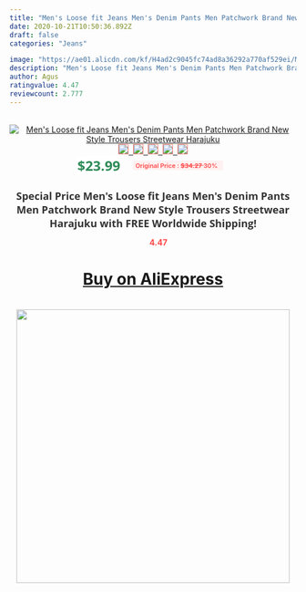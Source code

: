 ```yaml
---
title: "Men's Loose fit Jeans Men's Denim Pants Men Patchwork Brand New Style Trousers Streetwear Harajuku"
date: 2020-10-21T10:50:36.892Z
draft: false
categories: "Jeans"

image: "https://ae01.alicdn.com/kf/H4ad2c9045fc74ad8a36292a770af529ei/Men-s-Loose-fit-Jeans-Men-s-Denim-Pants-Men-Patchwork-Brand-New-Style-Trousers-Streetwear.jpg"
description: "Men's Loose fit Jeans Men's Denim Pants Men Patchwork Brand New Style Trousers Streetwear Harajuku"
author: Agus
ratingvalue: 4.47
reviewcount: 2.777
---
```

<br>
<div style="text-align: center;">
<a href="https://s.click.aliexpress.com/e/_ACDTPn" target="_blank" rel="nofollow noopener noreferrer"><img alt="Men's Loose fit Jeans Men's Denim Pants Men Patchwork Brand New Style Trousers Streetwear Harajuku" class="magnifier-image" src="https://ae01.alicdn.com/kf/H4ad2c9045fc74ad8a36292a770af529ei/Men-s-Loose-fit-Jeans-Men-s-Denim-Pants-Men-Patchwork-Brand-New-Style-Trousers-Streetwear.jpg_640x640.jpg">
<br>
<img style="border:1px solid salmon" src="https://ae01.alicdn.com/kf/H4ad2c9045fc74ad8a36292a770af529ei/Men-s-Loose-fit-Jeans-Men-s-Denim-Pants-Men-Patchwork-Brand-New-Style-Trousers-Streetwear.jpg_120x120.jpg">&nbsp;&nbsp;<img style="border:1px solid salmon" src="https://ae01.alicdn.com/kf/Ha754291f711f408cb764f5e761a741fdL/Men-s-Loose-fit-Jeans-Men-s-Denim-Pants-Men-Patchwork-Brand-New-Style-Trousers-Streetwear.jpg_120x120.jpg">&nbsp;&nbsp;<img style="border:1px solid salmon" src="https://ae01.alicdn.com/kf/Hd2ef0d939fbc4831b2ba516736016774r/Men-s-Loose-fit-Jeans-Men-s-Denim-Pants-Men-Patchwork-Brand-New-Style-Trousers-Streetwear.jpg_120x120.jpg">&nbsp;&nbsp;<img style="border:1px solid salmon" src="https://ae01.alicdn.com/kf/Hf2482ec31cd34b20954d8adaec406803S/Men-s-Loose-fit-Jeans-Men-s-Denim-Pants-Men-Patchwork-Brand-New-Style-Trousers-Streetwear.jpg_120x120.jpg">&nbsp;&nbsp;<img style="border:1px solid salmon" src="https://ae01.alicdn.com/kf/H8934027c1af34fef8cd401bbc6dd86f4N/Men-s-Loose-fit-Jeans-Men-s-Denim-Pants-Men-Patchwork-Brand-New-Style-Trousers-Streetwear.jpg_120x120.jpg"></a></div><br0>
<div style="text-align: center;"><span style="background-color: white; border: 0px; box-sizing: border-box; color: seagreen; display: inline-block; font-family: &quot;open sans&quot; , &quot;arial&quot; , &quot;helvetica&quot; , sans-serif , &quot;heiti&quot;; font-size: 24px; font-stretch: inherit; font-weight: 700; line-height: inherit; margin: 0px 10px 0px 0px; padding: 0px; vertical-align: middle;">$23.99 </span>
<span style="background: rgb(255 , 241 , 241); border-radius: 3px; border: 0px; box-sizing: border-box; color: #ff4747; display: inline-block; font-family: inherit; font-size: 12px; font-stretch: inherit; font-style: inherit; font-variant: inherit; font-weight: 600; line-height: inherit; margin: 0px; padding: 2px 5px; transform: scale(0.9); vertical-align: middle;">Original Price : <b style="text-decoration: line-through;">$34.27 </b> 30%&nbsp;&nbsp;</span></div>
<h1 style="color: #333333; display: inline-block; font-family: &quot;open sans&quot; , &quot;arial&quot; , &quot;helvetica&quot; , sans-serif , &quot;heiti&quot;; font-size: 18px; font-stretch: inherit; font-weight: 700; text-align: center;">Special Price Men's Loose fit Jeans Men's Denim Pants Men Patchwork Brand New Style Trousers Streetwear Harajuku with FREE Worldwide Shipping!</h1>
<div style="color: #ff4747; text-align: center;">
<img src="https://4.bp.blogspot.com/-M0ZcTcb-5uY/XleCXlxnR4I/AAAAAAAAAEc/OrjgMkXV1oMQFaCRZj5HQwOCBcu3w1FegCPcBGAYYCw/s1600/star.png" style="height: 15px;">&nbsp;<b>4.47</b></div>
<div class="button_cont" align="center"><a class="buynow_a" href="https://s.click.aliexpress.com/e/_ACDTPn" target="_blank" rel="nofollow noopener noreferrer"><H1>Buy on AliExpress</H1></a></div><br>
<div class="separator" style="clear: both; text-align: center;">
<img src="https://lh3.googleusercontent.com/-pTy5HemUv9M/XlePHvY0dAI/AAAAAAAAAE4/0nX5iRUoIWY8eMW9Dpxeirr157OZliDIgCLcBGAsYHQ/s1600/badge.gif" width="480">
</div>
